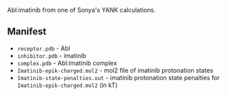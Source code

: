 Abl:imatinib from one of Sonya's YANK calculations.

## Manifest
* `receptor.pdb` - Abl
* `inhibitor.pdb` - imatinib
* `complex.pdb` - Abl:imatinib complex
* `Imatinib-epik-charged.mol2` - mol2 file of imatinib protonation states
* `Imatinib-state-penalties.out` - imatinib protonation state penalties for `Imatinib-epik-charged.mol2` (in kT)
